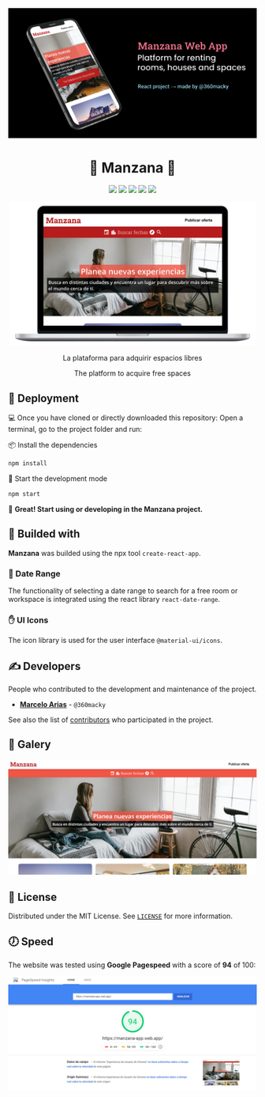 <img src="./.github/manzana_web_app.png" alt="Manzana Web App on iPhone" title="Manzana Web App on iPhone" />

<h1 align="center">🍎 Manzana 🏡</h1>

<!-- Shields -->
<p align="center">
  <!-- Node -->
  <img src="https://img.shields.io/static/v1?label=NodeJS&message=v11.14.0&color=339933&logo=node.js" />
  <!-- React -->
  <img src="https://img.shields.io/static/v1?label=React&message=v16.13&color=61DAFB&logo=react" />
  <!-- Material Icons -->
  <img src="https://img.shields.io/static/v1?label=@material-ui/icons&message=v4.9.1&color=FFFFFF&logo=material-ui" />
  <!-- Firebase -->
  <img src="https://img.shields.io/static/v1?label=Firebase&message=v7.20&color=FFCA28&logo=firebase" />
  <!-- React Date Range -->
  <img src="https://img.shields.io/static/v1?label=React%20Date%20Range&message=v1.0.3&color=61DAFB&logo=react" />
</p>

<p align="center">
<img src="./.github/manzana_macbook.png" alt="Macbook with Manzana Web App" title="Macbook with Manzana Web App" width="500" />
</p>

<p align="center">La plataforma para adquirir espacios libres</p>
<p align="center">The platform to acquire free spaces</p>


## 🚀 Deployment
💻 Once you have cloned or directly downloaded this repository: Open a terminal, go to the project 
folder and run:

📦 Install the dependencies

```bash
npm install
```
📃 Start the development mode

```bash
npm start
```
🎉 **Great! Start using or developing in the Manzana project.**


## 🔨 Builded with
**Manzana** was builded using the npx tool `create-react-app`.

### 📅 Date Range
The functionality of selecting a date range to search for a free room or workspace is integrated using the react library `react-date-range`.

### ✋ UI Icons
The icon library is used for the user interface `@material-ui/icons`.

## ✍ Developers
People who contributed to the development and maintenance of the project.

* **[Marcelo Arias](https://github.com/360macky)** - `@360macky`

See also the list of [contributors](https://github.com/360macky/manzana/graphs/contributors) who participated in the project.


## 📸 Galery

<img src="./.github/screenshot.png" alt="Screenshot of Manzana" title="Screenshot of Manzana" />

## 📃 License
Distributed under the MIT License.
See [`LICENSE`](./LICENSE) for more information.


## 🕖 Speed
The website was tested using **Google Pagespeed** with a score of **94** of 100:

<img src="./.github/performance.png" alt="Velocity of Manzana" title="Velocity of Manzana" />
